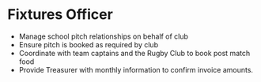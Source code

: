 # Fixtures Officer
- Manage school pitch relationships on behalf of club
- Ensure pitch is booked as required by club
- Coordinate with team captains and the Rugby Club to book post match food
- Provide Treasurer with monthly information to confirm invoice amounts.